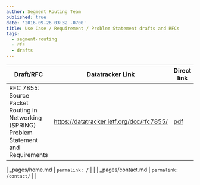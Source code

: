 ```yaml
---
author: Segment Routing Team
published: true
date: '2016-09-26 03:32 -0700'
title: Use Case / Requirement / Problem Statement drafts and RFCs
tags:
  - segment-routing
  - rfc
  - drafts
---
```




| Draft/RFC                        | Datatracker Link                   | Direct link            |
| --------                         | ---------                          | -----------            |
| RFC 7855: Source Packet Routing in Networking (SPRING) Problem Statement and Requirements| <https://datatracker.ietf.org/doc/rfc7855/> |  <a class="btn btn--inverse btn-xs" href="https://www.rfc-editor.org/rfc/pdfrfc/rfc7855.txt.pdf"><span class="fa fa-file-pdf-o"></span>pdf</a>|
                  
| _pages/home.md                   | `permalink: /`                     |                        |
| _pages/contact.md                | `permalink: /contact/`             |                        |